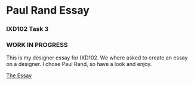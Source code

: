 # Paul Rand Essay
### IXD102 Task 3
### WORK IN PROGRESS

This is my designer essay for IXD102.  We where asked to create an essay on a designer.  I chose Paul Rand, so have a look and enjoy.

[The Essay](https://NathanPatton.github.io/Paul-Rand/index.html)